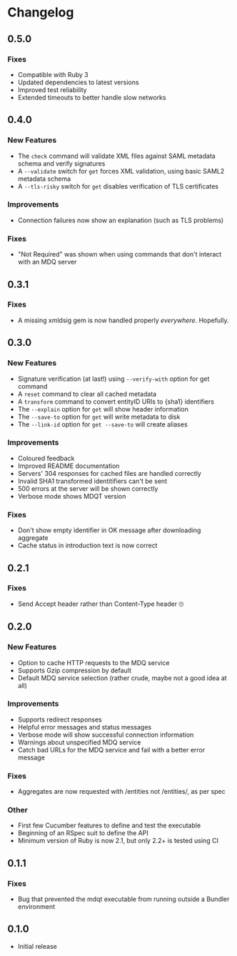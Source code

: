 # Changelog

## 0.5.0

### Fixes

- Compatible with Ruby 3
- Updated dependencies to latest versions
- Improved test reliability
- Extended timeouts to better handle slow networks

## 0.4.0

### New Features
- The `check` command will validate XML files against SAML metadata schema and verify signatures
- A `--validate` switch for `get` forces XML validation, using basic SAML2 metadata schema
- A `--tls-risky` switch for `get` disables verification of TLS certificates

### Improvements
- Connection failures now show an explanation (such as TLS problems)

### Fixes
- "Not Required" was shown when using commands that don't interact with an MDQ server

## 0.3.1

### Fixes
- A missing xmldsig gem is now handled properly *everywhere*. Hopefully.

## 0.3.0

### New Features
- Signature verification (at last!) using `--verify-with` option for get command
- A `reset` command to clear all cached metadata
- A `transform` command to convert entityID URIs to {sha1} identifiers
- The `--explain` option for `get` will show header information
- The `--save-to` option for `get` will write metadata to disk
- The `--link-id` option for `get --save-to` will create aliases

### Improvements
- Coloured feedback
- Improved README documentation
- Servers' 304 responses for cached files are handled correctly
- Invalid SHA1 transformed identitifiers can't be sent
- 500 errors at the server will be shown correctly
- Verbose mode shows MDQT version

### Fixes
- Don't show empty identifier in OK message after downloading aggregate
- Cache status in introduction text is now correct

## 0.2.1

### Fixes
- Send Accept header rather than Content-Type header 🙄

## 0.2.0

### New Features
- Option to cache HTTP requests to the MDQ service
- Supports Gzip compression by default
- Default MDQ service selection (rather crude, maybe not a good idea at all)

### Improvements
- Supports redirect responses
- Helpful error messages and status messages
- Verbose mode will show successful connection information
- Warnings about unspecified MDQ service
- Catch bad URLs for the MDQ service and fail with a better error message

### Fixes
- Aggregates are now requested with /entities not /entities/, as per spec

### Other
- First few Cucumber features to define and test the executable
- Beginning of an RSpec suit to define the API
- Minimum version of Ruby is now 2.1, but only 2.2+ is tested using CI

## 0.1.1

### Fixes
- Bug that prevented the mdqt executable from running outside a Bundler environment

## 0.1.0

- Initial release